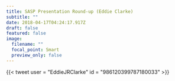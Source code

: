 ```yaml
---
title: SASP Presentation Round-up (Eddie Clarke)
subtitle: ""
date: 2018-04-17T04:24:17.917Z
draft: false
featured: false
image:
  filename: ""
  focal_point: Smart
  preview_only: false
---
```

{{< tweet user = "EddieJRClarke" id = "986120399787180033" >}}
